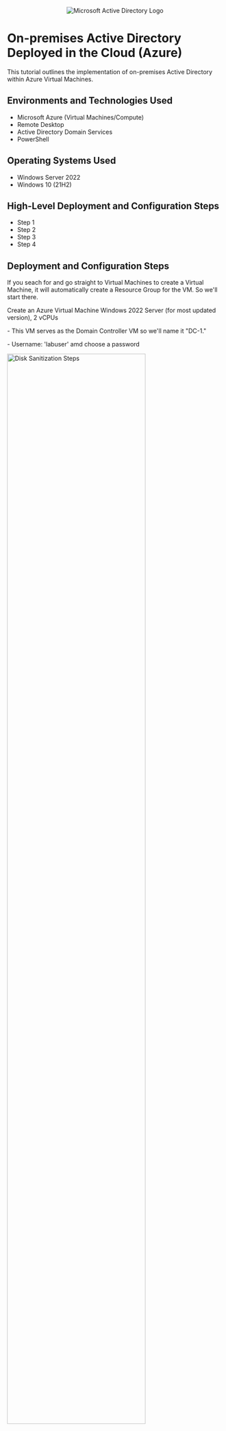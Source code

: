 <p align="center">
<img src="https://i.imgur.com/pU5A58S.png" alt="Microsoft Active Directory Logo"/>
</p>

<h1>On-premises Active Directory Deployed in the Cloud (Azure)</h1>
This tutorial outlines the implementation of on-premises Active Directory within Azure Virtual Machines.<br />


<h2>Environments and Technologies Used</h2>

- Microsoft Azure (Virtual Machines/Compute)
- Remote Desktop
- Active Directory Domain Services
- PowerShell

<h2>Operating Systems Used</h2>

- Windows Server 2022
- Windows 10 (21H2)

<h2>High-Level Deployment and Configuration Steps</h2>

- Step 1
- Step 2
- Step 3
- Step 4

<h2>Deployment and Configuration Steps</h2>

<p>
If you seach for and go straight to Virtual Machines to create a Virtual Machine, it will automatically create a Resource Group for the VM. So we'll start there. 
</p>

<p>
Create an Azure Virtual Machine Windows 2022 Server (for most updated version), 2 vCPUs
</p>
<p>
- This VM serves as the Domain Controller VM so we'll name it "DC-1." 
</p>
<p>
- Username: 'labuser' amd choose a password
</p>

<p>
<img src="https://i.imgur.com/WousP8v.png" height="80%" width="80%" alt="Disk Sanitization Steps"/>
</p>
<p>
<img src="https://i.imgur.com/ApcoWhJ.png" height="80%" width="80%" alt="Disk Sanitization Steps"/>
</p>

<p>
We will also create the guest/user VM simulating an external user logging into the directory. We'll call this VM "Client-1" and it will be on a Windows 10 with at least 2 vcpus. We'll use the same username 'labuser' and password for simplicity.
</p>
<p>
<img src="https://i.imgur.com/fHX7ziX.png" height="80%" width="80%" alt="Disk Sanitization Steps"/>
</p>
<p>
<img src="https://i.imgur.com/W4Ehh4S.png" height="80%" width="80%" alt="Disk Sanitization Steps"/>
</p>

<p>
Make sure the virtual network for the Client-1 VM is the same as for the DC-1 VM. For this example the Virtual Network is 'AD-Lab-Vnet.' As your Client-1 VM is creating, let's change the Networking Interface Controller (NIC) from 'dynamic' to 'static' for the Domain Controller VM. This means whether we turn off the desktop/unplug, the IP Configuration will not change for that server at all. Go to the DC-1 VM -> Networking -> "Networking Interface: dc1164 -> IP Configurations -> Select the IP configuration at bottom -> Click toggle from 'Dynamic' to 'Static' and then click 'Save.'
</p>
<p>
<img src="https://i.imgur.com/oamh45x.png" height="80%" width="80%" alt="Disk Sanitization Steps"/>
</p>
<p>
<img src="https://i.imgur.com/fk1cFq4.png" height="80%" width="80%" alt="Disk Sanitization Steps"/>
</p>
<p>
<img src="https://i.imgur.com/k5ScTLK.png" height="80%" width="80%" alt="Disk Sanitization Steps"/>
</p>
<p>
<img src="https://i.imgur.com/9hyjEuE.png" height="80%" width="80%" alt="Disk Sanitization Steps"/>
</p>
<p>
We now have two virtual machines to simulate the Domain Controller (Admin Capabilities) and Client (user) where we can simulate managing access control, password resets, file-sharing/permissions, etc. as well as see the impact on the user side of Active Directory software capability. 
</p> 
<br />

<h2>Deploy Active Directory</h2>

<p>
Now that we have both VMs created, we'll remote desktop login to both and test connectivity for both by opening the Windows Command Prompt and "ping" the private IP of DC-1 from Client 1 by typing 'ping -t 10.2.0.4' (DC-1's private IP address).
</p>

<p>
<img src="https://i.imgur.com/4IoFAOf.png" height="80%" width="80%" alt="Disk Sanitization Steps"/>
</p>
<p>
We see that we get a "timed out" response which means DC-1's firewall settings have disabled ICMP. We can go to DC-1's "Windows Defender Firewall" and enable pinging by enabling in and outgoing ICMP messaging. 
<p>
<img src="https://i.imgur.com/LqTMz8S.png" height="80%" width="80%" alt="Disk Sanitization Steps"/>
</p>
<br />

<p>
Ping DC-1 from Client 1 again. This time you shoud see ping success with 4 messages sent and 0 dropped. 
<p>
<br />
  
<p>
Now let's install Active Directory on DC-1. Open Server Manager from the Start button on DC-1 and select 'Add Roles and Features'.
</p>

<p>
<img src="https://i.imgur.com/vn2H5J1.png" height="80%" width="80%" alt="Disk Sanitization Steps"/>
</p>
<p>
An install prompt will appear. Hit next until you get to the 'Server Roles' step in the install process. Check the box that says 'Active Directory Domanin Servers -> Next -> Install. 
<img src="https://i.imgur.com/Kf8O0rx.png" height="80%" width="80%" alt="Disk Sanitization Steps"/>
</p>
<p> Check the top right alert horn icon on the server manager for a yellow exclamation. Click there and click 'Promote the server to a domain controller.'
<p>
<p>
<img src="https://i.imgur.com/wugJ6r5.png" height="80%" width="80%" alt="Disk Sanitization Steps"/>
</p>    
<p>
Now a configuration window pops up. Select the bubble 'Add a new forest' and choose a domain name. We will choose 'mydomain.com' for this example. Click next then type in a password. Click next until you get to the 'Installation' step and click 'Install'. Once the installation is complete, the configuration wizard will inform you that the installation is complete and the computer must restart. It may do so automatically. Restart the Remote Desktop for DC-1. Now when we log back in, we must log in with the context of the domain server so we will login with username 'mydomain.com\labuser' and the password we created when we added the forest. Now we have logged in as DC-1 AD DS-enabled.  
</p>
<p>
<img src=https://i.imgur.com/qrQiDG6.png" height="80%" width="80%" alt="Disk Sanitization Steps"/>
</p>
<p>
<img src="https://i.imgur.com/nNUJTxs.png" height="80%" width="80%" alt="Disk Sanitization Steps"/>
</p>
<p>
<img src="https://i.imgur.com/ZqVby7Z.png" height="80%" width="80%" alt="Disk Sanitization Steps"/>
</p>
<p>
<img src="https://i.imgur.com/pOj4doN.png" height="80%" width="80%" alt="Disk Sanitization Steps"/>
</p>
<br />
